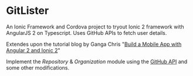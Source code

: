 # GitLister
An Ionic Framework and Cordova project to tryout Ionic 2 framework with AngularJS 2 on Typescript. Uses GitHub APIs to fetch user details.

Extendes upon the tutorial blog by Ganga Chris "[Build a Mobile App with Angular 2 and Ionic 2](https://scotch.io/tutorials/build-a-mobile-app-with-angular-2-and-ionic-2)"

Implement the _Repository_ & _Organization_ module using the [GitHub API](https://developer.github.com/v3/) and some other modifications.
